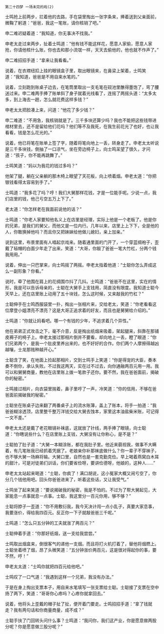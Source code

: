     第二十四梦 一场未完的戏(2) 

   士鸣抢上前两步，拦着他的去路，手在袋里掏出一张字条来，捧着送到父亲面前，微鞠了躬道：“爸爸，我这一笔账，请你核销了吧。”

   申二难迟疑着道：“我知道，你无事决不找我。”

   申老太走过来两步，扯着士鸣道：“他有钱不能这样花，愿意人家偷，愿意人家抢，你请他核什么账，你也去和那小流氓一样，天天去偷他的，他也就不作声了。”

   申二难招招手道：“拿来让我看看。”

   说着，在衣襟纽扣上挂的眼镜盒子里，取出眼镜来，在鼻梁上架着，士鸣笑道：“我知道，爸爸是不用自来水笔的。”

   说着，立刻跑到账桌子边去，在笔筒里取出一支毛笔在砚池里醮得墨饱了，弯了腰送过来。申二难两手捧了账单斜了身子就着光线看了，连摇了两摇头道：“太多太多，到上海去一趟，怎么就花费这样多钱？”

   申老太太把脸凑上来，问道：“他花了多少钱？”

   申二难道：“不用急，我核销就是了。三千多块还算少吗？我也不能把这些钱带进棺材里去，还不是留给他们花吗？他们等不及我死，在我生前花光了也好，也让我看看，钱是怎么花光的。”

   说着，他已将笔在账单上签了字，随着将笔向地上一丢，转身走了。申老太太听说是三千多块钱，倒抽了一口凉气，坐在旁边椅子上，向士鸣呆望了很久，才问道：“孩子，你不能再跳舞了。”

   士鸣笑道：“妈以为我花的钱过多吗？”

   他架了腿，躺在父亲躺的那木椅上眼望了天花板，向上喷着烟。申老太道：“你把银钱看得太容易到手了。”

   士鸣道：“我多花了吗？哼！我们大舅那样花钱，才是一位能手呢。少说一点，我们店里的钱，他己亏空五万上下了。”

   老太道：“你怎样老在我面前说他的话？”

   士鸣道：“你老人家要知他名义上在店里是经理，实际上他是一个老板了。他是你的兄弟，是我们的舅父，而他又是一位内行。几年以来，店里上上下下，全是他的人，你敢换掉他吗？而且你又把妹妹给他做儿媳妇，亲上加亲。”

   说到这里，布景里面有人唱起京戏来。随着通里面的门开了，一个穿蓝绸袍子，歪戴了毡帽的白面少年走了出来，笑道：“大哥，你敲了爸爸一笔大竹杠，分两个钱我用用。”

   说着，伸出一只巴掌来，向士鸣摇了两摇。申老太指着他道：“士聪你怎么弄成这么一副形象？你看。”

   说时，牵了他围在肩上的花绸围巾抖了几抖。士鸣道：“爸爸不在这里，实在的情形，我是可以告诉母亲的，士聪在大舅手上支钱用，简直没有限度。我知道士聪今天早上，还在店里账上动用了五十块钱，怎么这时候，又来敲我的竹杠？”

   士聪伸手在士鸣西服袋里一扑，掏出一张相片来，交给老太，笑道：“你老看看这位摩登小姐漂亮不漂亮？这是大哥正追求着的好友，而且也是舅舅给介绍的。”

   士鸣道：“你就让妈看吧。哪一个有钱的少年，不追求着几个异性。”

   他在弟弟正式攻击之下，毫不介意，反是掏出纸烟来吸着，架起腿来，斜靠在那铺皮褥子的椅子上。申老太接过那相片倒并不要看，却向地上一丢，瞪了眼道：“你们兄弟两个，是我一个肚皮里养出来的，也不好好的合作。你们两个人摩擦得越凶越嚷，士龙那贱种越开心。”

   士聪含了笑，在地面上捡起那相片，交到士鸣手上笑道：“你是得宠的大臣，奏本奏不倒你，承认失败。不过我这两天，实在过不过去，向你通融两百元用一用。我可以和舅舅商量，教他在店里账上拨一笔款子还你。要不然，我在爸爸面前，揭破你的秘密。”

   士鸣接过相片，向衣袋里揣着，鼻子里哼了一声，冷笑道：“你的信用，不够在爸爸面前揭破我的秘密。”

   士聪坐在账桌子边来翻了两番桌子上的流水账簿，盖上了账本，将手一拍道：“我爸爸糊涂透顶，店里整千整万洋钱交给大舅去蚀本，家里这本油盐柴米账，可记得一文不差。”

   申老太太还是戴了老花眼镜补袜底，这就放了针线，两手捧了眼镜，向士聪道：“你瞎说些什么？在店里账上支钱，大舅没有让你称心，是不是？”

   士聪拍了肚子道：“大舅一本糊涂账，都在我肚子里。他近来藐视我，做事不大瞒着，有几笔账我已经抓着凭据了。老娘亲你补那袜底做什么？你一辈子不穿袜子，也不够大舅一场麻将输。大舅口里，自然也是一套克勤克俭。早上喝着燕窝白木耳的甜汁，可是对徒弟们训话，你们要省俭呀，要讲俭德呀，他娘的，这种人……”

   申老太太站起来喝道：“士聪，你疯了！满口胡说，这小冤家大概又闹亏空了，你分几个钱他用吧。回头你爸爸进来了，听着这些话，又让我受气。”

   士鸣坐了起来笑道：“要说揭破我的秘密，我是不怕的。不过为了帮大舅起见，大家能息一点事就息一点事。士聪，我这里分一百元你用，够不够？”

   士聪将脖子一歪道：“你不用敷衍我，我今天决计闯一点小乱子，真要大家息事，我要涨价，得给我四百元。反正你一下子就敲爸爸三千呢。”

   士鸣道：“怎么只五分钟的工夫就涨了两百元？”

   士聪伸着手道：“你那好纸烟，送一支给我尝尝。”

   士鸣取出烟盒来，倒很客气的递他一支烟。而且将打火机打着了，替他将烟燃上。士聪坐着喷了烟，昂了头微笑道：“五分钟涨价两百元，这是很对得起你的事，要不然，哼！”

   申老太太道：“士鸣你就把四百元给他吧。”

   士鸣叹了一口气道：“我遇到这样一个兄弟，我没有办法。”

   于是在身上掏出支票本子，用自来水笔填写一张支票给士聪。士聪接了支票在空中扬了两下，笑道：“哥哥你心疼吗？心疼你就拿回去。”

   说着，他将头上歪戴的帽子扯了扯，便开着门要走。士鸣招招手道：“拿了钱就走？我有两句话和你商量商量，成不成？”

   士聪手扶了门回转头问什么事？士鸣道：“我问你，我们这产业，你是愿意做两股分呢？你是愿意做三股分呢？”

